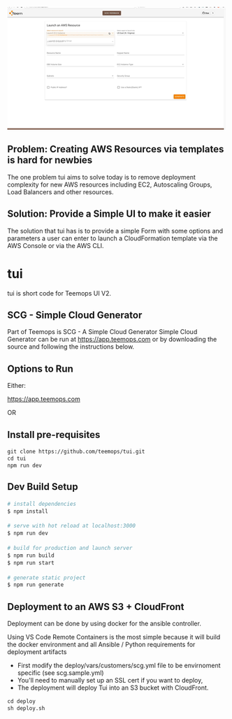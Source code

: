 ![Teemops GIF](https://raw.githubusercontent.com/teemops/assets/master/teemops-scg-gif.mp4.gif)

## Problem: Creating AWS Resources via templates is hard for newbies

The one problem tui aims to solve today is to remove deployment complexity for new AWS resources including EC2, Autoscaling Groups, Load Balancers and other resources.

## Solution: Provide a Simple UI to make it easier

The solution that tui has is to provide a simple Form with some options and parameters a user can enter to launch a CloudFormation template via the AWS Console or via the AWS CLI.

# tui

tui is short code for Teemops UI V2.

## SCG - Simple Cloud Generator

Part of Teemops is SCG - A Simple Cloud Generator
Simple Cloud Generator can be run at https://app.teemops.com or by downloading the source and following the instructions below.

## Options to Run

Either:

https://app.teemops.com

OR

## Install pre-requisites

```
git clone https://github.com/teemops/tui.git
cd tui
npm run dev

```

## Dev Build Setup

```bash
# install dependencies
$ npm install

# serve with hot reload at localhost:3000
$ npm run dev

# build for production and launch server
$ npm run build
$ npm run start

# generate static project
$ npm run generate
```

## Deployment to an AWS S3 + CloudFront

Deployment can be done by using docker for the ansible controller.

Using VS Code Remote Containers is the most simple because it will build the docker environment and all Ansible / Python requirements for deployment artifacts

- First modify the deploy/vars/customers/scg.yml file to be envirnoment specific (see scg.sample.yml)
- You'll need to manually set up an SSL cert if you want to deploy,
- The deployment will deploy Tui into an S3 bucket with CloudFront.

```
cd deploy
sh deploy.sh

```
